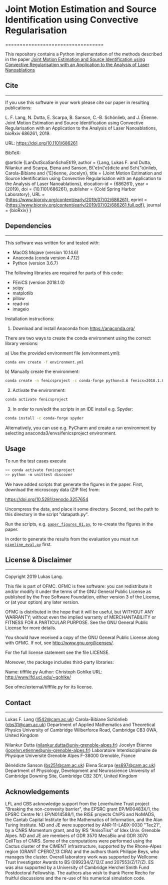 # Joint Motion Estimation and Source Identification using Convective Regularisation
==================================

This repository contains a Python implementation of the methods described in the paper [Joint Motion 
Estimation and Source Identification using Convective Regularisation with an Application 
to the Analysis of Laser Nanoablations](https://doi.org/10.1101/686261)

## Cite
----

If you use this software in your work please cite our paper in
resulting publications:

L. F. Lang, N. Dutta, E. Scarpa, B. Sanson, C.-B. Schönlieb, and J. Étienne. Joint Motion 
Estimation and Source Identification using Convective Regularisation with an Application 
to the Analysis of Laser Nanoablations, bioRxiv 686261, 2019.

URL: https://doi.org/10.1101/686261

BibTeX:

@article {LanDutScaSanSchoEti19,
	author = {Lang, Lukas F. and Dutta, Nilankur and Scarpa, Elena and Sanson, B{\'e}n{\'e}dicte and Sch{\"o}nlieb, Carola-Bibiane and {\'E}tienne, Jocelyn},
	title = {Joint Motion Estimation and Source Identification using Convective Regularisation with an Application to the Analysis of Laser Nanoablations},
	elocation-id = {686261},
	year = {2019},
	doi = {10.1101/686261},
	publisher = {Cold Spring Harbor Laboratory},
	URL = {https://www.biorxiv.org/content/early/2019/07/02/686261},
	eprint = {https://www.biorxiv.org/content/early/2019/07/02/686261.full.pdf},
	journal = {bioRxiv}
}

## Dependencies
--------

This software was written for and tested with:
- MacOS Mojave (version 10.14.6)
- Anaconda (conda version 4.7.12)
- Python (version 3.6.7)

The following libraries are required for parts of this code:

- FEniCS (version 2018.1.0)
- scipy
- matplotlib
- pillow
- read-roi
- imageio

Installation instructions:

1. Download and install Anaconda from https://anaconda.org/

There are two ways to create the conda environment using the correct library versions:

a) Use the provided environment file (environment.yml):

```bash
conda env create -f environment.yml
```

b) Manually create the environment:

```bash
conda create -n fenicsproject -c conda-forge python=3.6 fenics=2018.1.0 scipy matplotlib pillow read-roi imageio
```

2. Activate the environment:

```bash
conda activate fenicsproject
```

3. In order to run/edit the scripts in an IDE install e.g. Spyder:

```bash
conda install -c conda-forge spyder
```

Alternatively, you can use e.g. PyCharm and create a run environment by selecting anaconda3/envs/fenicsproject environment.

## Usage

To run the test cases execute

```bash
>> conda activate fenicsproject
>> python -m unittest discover
```

We have added scripts that generate the figures in the paper. First, download 
the microscopy data (ZIP file) from:

https://doi.org/10.5281/zenodo.3257654

Uncompress the data, and place it some directory. Second, set the path to this 
directory in the script "datapath.py".

Run the scripts, e.g. [`paper_figures_01.py`](paper_figures_01.py), to re-create the figures in the paper.

In order to generate the results from the evaluation you must run [`pipeline_eval.py`](pipeline_eval.py) first.

## License & Disclaimer
--------------------

Copyright 2019 Lukas Lang.

This file is part of OFMC. OFMC is free software: you can redistribute it
and/or modify it under the terms of the GNU General Public License as published
by the Free Software Foundation, either version 3 of the License, or (at your
option) any later version.

OFMC is distributed in the hope that it will be useful, but WITHOUT ANY
WARRANTY; without even the implied warranty of MERCHANTABILITY or FITNESS FOR
A PARTICULAR PURPOSE. See the GNU General Public License for more details.

You should have received a copy of the GNU General Public License along with
OFMC. If not, see <http://www.gnu.org/licenses/>.

For the full license statement see the file LICENSE.

Moreover, the package includes third-party libraries:

Name: tifffile.py
Author: Christoph Gohlke
URL: http://www.lfd.uci.edu/~gohlke/

See ofmc/external/tifffile.py for its license.

## Contact
-------

Lukas F. Lang (ll542@cam.ac.uk)
Carola-Bibiane Schönlieb (cbs31@cam.ac.uk)
Department of Applied Mathematics and Theoretical Physics
University of Cambridge
Wilberforce Road, Cambridge CB3 0WA, United Kingdom

Nilankur Dutta (nilankur.dutta@univ-grenoble-alpes.fr)
Jocelyn Étienne (jocelyn.etienne@univ-grenoble-alpes.fr)
Laboratoire Interdisciplinaire de Physique
Université Grenoble Alpes
F-38000 Grenoble, France

Bénédicte Sanson (bs251@cam.ac.uk)
Elena Scarpa (es697@cam.ac.uk)
Department of Physiology, Development and Neuroscience
University of Cambridge
Downing Site, Cambridge CB2 3DY, United Kingdom

## Acknowledgements

LFL and CBS acknowledge support from the Leverhulme Trust project "Breaking the non-convexity barrier", the EPSRC grant EP/M00483X/1, the EPSRC Centre Nr.\ EP/N014588/1, the RISE projects ChiPS and NoMADS, the Cantab Capital Institute for the Mathematics of Information, and the Alan Turing Institute.
ND and JE were supported by ANR-11-LABX-0030 "Tec21", by a CNRS Momentum grant, and by IRS "AnisoTiss" of Idex Univ. Grenoble Alpes. 
ND and JE are members of GDR 3570 MecaBio and GDR 3070 CellTiss of CNRS.
Some of the computations were performed using the Cactus cluster of the CIMENT infrastructure, supported by the Rhone-Alpes region (GRANT CPER07_13 CIRA) and the authors thank Philippe Beys, who manages the cluster.
Overall laboratory work was supported by Wellcome Trust Investigator Awards to BS (099234/Z/12/Z and 207553/Z/17/Z).
ES was also supported by a University of Cambridge Herchel Smith Fund Postdoctoral Fellowship.
The authors also wish to thank Pierre Recho for fruitful discussions and the re-use of his numerical simulation code.

